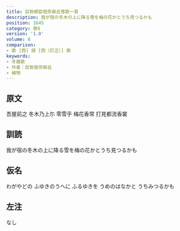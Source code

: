 ```yaml
---
title: 巨勢朝臣宿奈麻呂雪歌一首
description: 我が宿の冬木の上に降る雪を梅の花かとうち見つるかも
position: 1645
category: 巻8
version: '1.0'
volume: 8
comparison:
- 歌 [西] 謌 [西（訂正）] 歌
keywords:
- 冬雑歌
- 作者：巨勢宿奈麻呂
- 植物
---
```


## 原文

吾屋前之 冬木乃上尓 零雪乎 梅花香常 打見都流香裳

## 訓読

我が宿の冬木の上に降る雪を梅の花かとうち見つるかも

## 仮名

わがやどの ふゆきのうへに ふるゆきを うめのはなかと うちみつるかも

## 左注

なし
